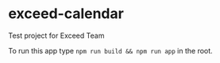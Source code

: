 # exceed-calendar
Test project for Exceed Team

To run this app type ```npm run build && npm run app``` in the root.
